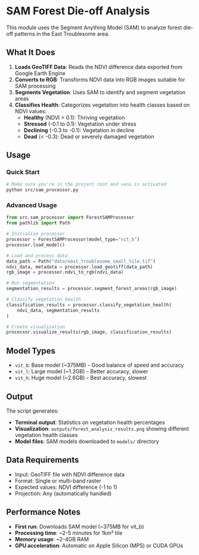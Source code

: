 # SAM Forest Die-off Analysis

This module uses the Segment Anything Model (SAM) to analyze forest die-off patterns in the East Troublesome area.

## What It Does

1. **Loads GeoTIFF Data**: Reads the NDVI difference data exported from Google Earth Engine
2. **Converts to RGB**: Transforms NDVI data into RGB images suitable for SAM processing
3. **Segments Vegetation**: Uses SAM to identify and segment vegetation areas
4. **Classifies Health**: Categorizes vegetation into health classes based on NDVI values:
   - **Healthy** (NDVI > 0.1): Thriving vegetation
   - **Stressed** (-0.1 to 0.1): Vegetation under stress
   - **Declining** (-0.3 to -0.1): Vegetation in decline
   - **Dead** (< -0.3): Dead or severely damaged vegetation

## Usage

### Quick Start
```bash
# Make sure you're in the project root and venv is activated
python src/sam_processor.py
```

### Advanced Usage
```python
from src.sam_processor import ForestSAMProcessor
from pathlib import Path

# Initialize processor
processor = ForestSAMProcessor(model_type="vit_b")
processor.load_model()

# Load and process data
data_path = Path("data/east_troublesome_small_tile.tif")
ndvi_data, metadata = processor.load_geotiff(data_path)
rgb_image = processor.ndvi_to_rgb(ndvi_data)

# Run segmentation
segmentation_results = processor.segment_forest_areas(rgb_image)

# Classify vegetation health
classification_results = processor.classify_vegetation_health(
    ndvi_data, segmentation_results
)

# Create visualization
processor.visualize_results(rgb_image, classification_results)
```

## Model Types
- `vit_b`: Base model (~375MB) - Good balance of speed and accuracy
- `vit_l`: Large model (~1.2GB) - Better accuracy, slower
- `vit_h`: Huge model (~2.6GB) - Best accuracy, slowest

## Output
The script generates:
- **Terminal output**: Statistics on vegetation health percentages
- **Visualization**: `outputs/forest_analysis_results.png` showing different vegetation health classes
- **Model files**: SAM models downloaded to `models/` directory

## Data Requirements
- Input: GeoTIFF file with NDVI difference data
- Format: Single or multi-band raster
- Expected values: NDVI difference (-1 to 1)
- Projection: Any (automatically handled)

## Performance Notes
- **First run**: Downloads SAM model (~375MB for vit_b)
- **Processing time**: ~2-5 minutes for 1km² tile
- **Memory usage**: ~2-4GB RAM
- **GPU acceleration**: Automatic on Apple Silicon (MPS) or CUDA GPUs 